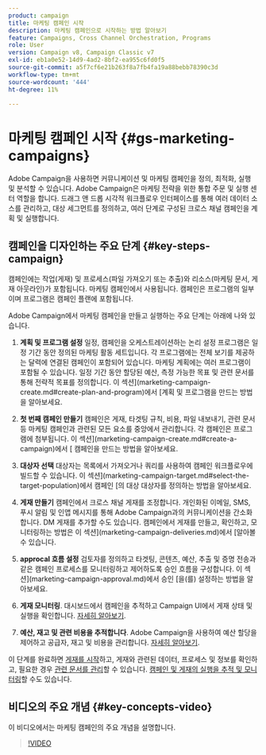 ```yaml
---
product: campaign
title: 마케팅 캠페인 시작
description: 마케팅 캠페인으로 시작하는 방법 알아보기
feature: Campaigns, Cross Channel Orchestration, Programs
role: User
version: Campaign v8, Campaign Classic v7
exl-id: eb1a0e52-14d9-4ad2-8bf2-ea955c6fd0f5
source-git-commit: a5f7cf6e21b263f8a7fb4fa19a88bebb78390c3d
workflow-type: tm+mt
source-wordcount: '444'
ht-degree: 11%

---
```


# 마케팅 캠페인 시작 {#gs-marketing-campaigns}

Adobe Campaign을 사용하면 커뮤니케이션 및 마케팅 캠페인을 정의, 최적화, 실행 및 분석할 수 있습니다. Adobe Campaign은 마케팅 전략을 위한 통합 주문 및 실행 센터 역할을 합니다. 드래그 앤 드롭 시각적 워크플로우 인터페이스를 통해 여러 데이터 소스를 관리하고, 대상 세그먼트를 정의하고, 여러 단계로 구성된 크로스 채널 캠페인을 계획 및 실행합니다.


<!--In addition, the **Marketing Resource Management (MRM)** module lets you control marketing actions in a collaborative mode by providing complete management and real-time tracking of the tasks, budgets and marketing resources involved. The Marketing Resource Management lets you optimize and regulate the management of internal and external processes, resources and marketing campaigns, as well as third party relations (agencies, printers, etc.). For more on this, refer to [this section](about-marketing-resource-management.md).

>[!NOTE]
>
>Capabilities related to population targeting, message personalization and message delivery on the various channels are detailed in [this section](../../delivery/using/steps-about-delivery-creation-steps.md).-->


## 캠페인을 디자인하는 주요 단계 {#key-steps-campaign}

캠페인에는 작업(게재) 및 프로세스(파일 가져오기 또는 추출)와 리소스(마케팅 문서, 게재 아웃라인)가 포함됩니다. 마케팅 캠페인에서 사용됩니다. 캠페인은 프로그램의 일부이며 프로그램은 캠페인 플랜에 포함됩니다.

Adobe Campaign에서 마케팅 캠페인을 만들고 실행하는 주요 단계는 아래에 나와 있습니다.

1. **계획 및 프로그램 설정** 일정, 캠페인을 오케스트레이션하는 논리 설정
프로그램은 일정 기간 동안 정의된 마케팅 활동 세트입니다. 각 프로그램에는 전체 보기를 제공하는 달력에 연결된 캠페인이 포함되어 있습니다. 마케팅 계획에는 여러 프로그램이 포함될 수 있습니다. 일정 기간 동안 할당된 예산, 측정 가능한 목표 및 관련 문서를 통해 전략적 목표를 정의합니다. 이 섹션](marketing-campaign-create.md#create-plan-and-program)에서 [계획 및 프로그램을 만드는 방법을 알아보세요.

1. **첫 번째 캠페인 만들기**
캠페인은 게재, 타겟팅 규칙, 비용, 파일 내보내기, 관련 문서 등 마케팅 캠페인과 관련된 모든 요소를 중앙에서 관리합니다. 각 캠페인은 프로그램에 첨부됩니다. 이 섹션](marketing-campaign-create.md#create-a-campaign)에서 [ 캠페인을 만드는 방법을 알아보세요.

1. **대상자 선택**
대상자는 목록에서 가져오거나 쿼리를 사용하여 캠페인 워크플로우에 빌드할 수 있습니다. 이 섹션](marketing-campaign-target.md#select-the-target-population)에서 캠페인 [의 대상 대상자를 정의하는 방법을 알아보세요.

1. **게재 만들기**
캠페인에서 크로스 채널 게재를 조정합니다. 개인화된 이메일, SMS, 푸시 알림 및 인앱 메시지를 통해 Adobe Campaign과의 커뮤니케이션을 간소화합니다. DM 게재를 추가할 수도 있습니다. 캠페인에서 게재를 만들고, 확인하고, 모니터링하는 방법은 이 섹션](marketing-campaign-deliveries.md)에서 [알아볼 수 있습니다.

1. **approcal 흐름 설정**
검토자를 정의하고 타겟팅, 콘텐츠, 예산, 추출 및 증명 전송과 같은 캠페인 프로세스를 모니터링하고 제어하도록 승인 흐름을 구성합니다. 이 섹션](marketing-campaign-approval.md)에서 승인 [을(를) 설정하는 방법을 알아보세요.

1. **게재 모니터링**.
대시보드에서 캠페인을 추적하고 Campaign UI에서 게재 상태 및 실행을 확인합니다. [자세히 알아보기](marketing-campaign-monitoring.md).

1. **예산, 재고 및 관련 비용을 추적합니다**.
Adobe Campaign을 사용하여 예산 할당을 제어하고 공급자, 재고 및 비용을 관리합니다. [자세히 알아보기](providers-stocks-and-budgets.md#create-service-providers-and-their-cost-structures).

이 단계를 완료하면 [게재를 시작](marketing-campaign-deliveries.md#start-a-delivery)하고, 게재와 관련된 데이터, 프로세스 및 정보를 확인하고, 필요한 경우 [관련 문서를 관리](marketing-campaign-deliveries.md#manage-associated-documents)할 수 있습니다. [캠페인 및 게재의 실행을 추적 및 모니터링](marketing-campaign-monitoring.md)할 수도 있습니다.


## 비디오의 주요 개념 {#key-concepts-video}

이 비디오에서는 마케팅 캠페인의 주요 개념을 설명합니다.

>[!VIDEO](https://video.tv.adobe.com/v/35131?quality=12)
